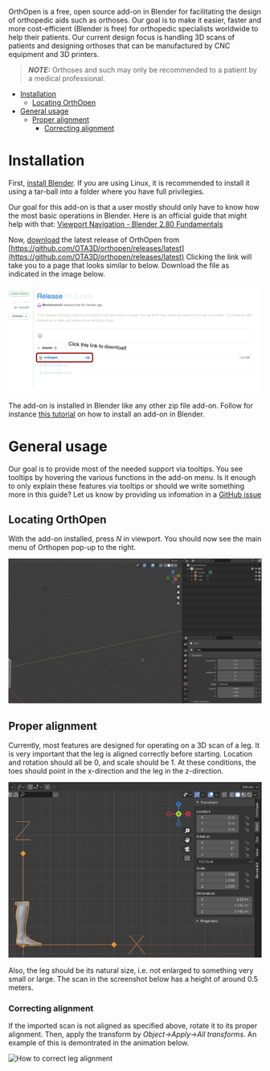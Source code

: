 OrthOpen is a free, open source add-on in Blender for facilitating the design of orthopedic aids such as orthoses.  Our
goal is to make it easier, faster and more cost-efficient (Blender is free) for orthopedic specialists worldwide to help
their patients. Our current design focus is handling 3D scans of patients and designing orthoses that can be manufactured by
CNC equipment and 3D printers.

> **_NOTE:_**  Orthoses and such may only be recommended to a patient by a medical professional.

- [Installation](#installation)
  - [Locating OrthOpen](#locating-orthopen)
- [General usage](#general-usage)
  - [Proper alignment](#proper-alignment)
    - [Correcting alignment](#correcting-alignment)

# Installation
First, [install Blender](https://www.blender.org/download/). If you are using Linux, it is recommended to install it
using a tar-ball into a folder where you have full privilegies. 

Our goal for this add-on is that a user mostly should only have to know how the most basic operations in Blender. 
Here is an official guide that might help with that: [Viewport Navigation - Blender 2.80 Fundamentals](https://www.youtube.com/watch?v=ILqOWe3zAbk&ab_channel=Blender)  

Now, [download](https://github.com/OTA3D/orthopen/releases/latest)  the latest release of OrthOpen from
[https://github.com/OTA3D/orthopen/releases/latest](https://github.com/OTA3D/orthopen/releases/latest) Clicking the link
will take you to a page that looks similar to below. Download the file as indicated in the image below.

![](download_instruction.png)

The add-on is installed in Blender like any other zip file add-on. Follow for instance [this tutorial](https://www.youtube.com/watch?v=LzdoUTvAgXk&ab_channel=TheCGEssentials) 
 on how to install an add-on in Blender.

# General usage
Our goal is to provide most of the needed support via tooltips. You see tooltips by hovering the various functions in the add-on menu. Is it enough to only explain 
these features via tooltips or should we write something more in this guide? Let us know by providing us infomation in a [GitHub issue](https://github.com/OTA3D/orthopen/issues) 

## Locating OrthOpen
With the add-on installed, press *N* in viewport. You should now see the main menu of Orthopen pop-up to the right.

![How to open the plugin](show_menu.gif)

## Proper alignment
Currently, most features are designed for operating on a 3D scan of a leg. It is very important that the leg is aligned correctly before starting.
Location and rotation should all be 0, and scale should be 1. At these conditions, the toes should point in the x-direction and 
the leg in the z-direction.

![The leg must be aligned like this](coordinates_leg.png)

Also, the leg should be its natural size, i.e. not enlarged to something very small or large. The scan in the screenshot
below has a height of around 0.5 meters. 

### Correcting alignment
If the imported scan is not aligned as specified above, rotate it to its proper alignment. Then, apply the transform by *Object->Apply->All transforms*. An example 
of this is demontrated in the animation below.

![How to correct leg alignment](orientation_leg.gif)
